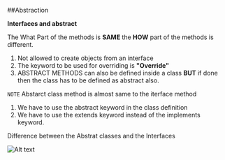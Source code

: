 ##Abstraction

**Interfaces and abstract**

The What Part of the methods is **SAME** the **HOW** part of the methods is different.

1. Not allowed to create objects from an interface
2. The keyword to be used for overriding is **"Override"**
3. ABSTRACT METHODS can also be defined inside a class **BUT** if done then the class has to be defined as abstract also.


`NOTE` Abstarct class method is almost same to the iterface method

1. We have to use the abstract keyword in the class definition
2. We have to use the extends keyword instead of the implements keyword.

Difference between the Abstrat classes and the Interfaces

![Alt text](/Java/Abstarction/img.png?raw=true "Differences")








